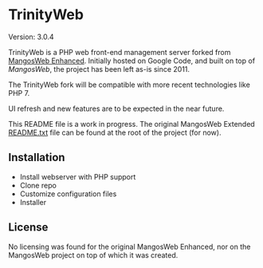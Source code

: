# TrinityWeb

Version: 3.0.4

TrinityWeb is a PHP web front-end management server forked from [MangosWeb Enhanced](https://sites.google.com/site/mwenhanced/).
Initially hosted on Google Code, and built on top of *MangosWeb*, the project has been left as-is since 2011.

The TrinityWeb fork will be compatible with more recent technologies like PHP 7.

UI refresh and new features are to be expected in the near future.

This README file is a work in progress. The original MangosWeb Extended [README.txt](README.txt) file can be found at the root of the project (for now).

## Installation

- Install webserver with PHP support
- Clone repo
- Customize configuration files
- Installer

## License

No licensing was found for the original MangosWeb Enhanced, nor on the MangosWeb project on top of which it was created.
